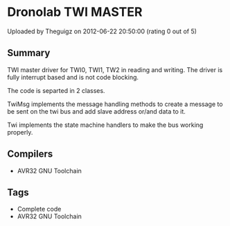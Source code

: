 # Dronolab TWI MASTER

Uploaded by Theguigz on 2012-06-22 20:50:00 (rating 0 out of 5)

## Summary

TWI master driver for TWI0, TWI1, TW2 in reading and writing. The driver is fully interrupt based and is not code blocking.


The code is separted in 2 classes.


TwiMsg implements the message handling methods to create a message to be sent on the twi bus and add slave address or/and data to it.


Twi implements the state machine handlers to make the bus working properly.

## Compilers

- AVR32 GNU Toolchain

## Tags

- Complete code
- AVR32 GNU Toolchain
